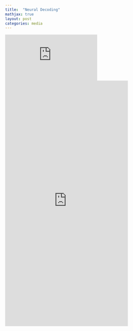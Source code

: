 ```yaml
---
title:  "Neural Decoding"
mathjax: true
layout: post
categories: media
---
```


![NN](https://github.com/darin-momayezi/darin-momayezi.github.io/blob/master/images/Advanced_Lab___Zeeman_Effect.pdf)
<embed src="https://viewscreen.githubusercontent.com/view/pdf?browser=safari&bypass_fastly=true&color_mode=auto&commit=016d7d9490fee1bc3c5d279ed5b0020a548f30b8&device=unknown_device&docs_host=https%3A%2F%2Fdocs.github.com&enc_url=68747470733a2f2f7261772e67697468756275736572636f6e74656e742e636f6d2f646172696e2d6d6f6d6179657a692f646172696e2d6d6f6d6179657a692e6769746875622e696f2f303136643764393439306665653162633363356432373965643562303032306135343866333062382f696d616765732f416476616e6365645f4c61625f5f5f5a65656d616e5f4566666563742e706466&logged_in=true&nwo=darin-momayezi%2Fdarin-momayezi.github.io&path=images%2FAdvanced_Lab___Zeeman_Effect.pdf&platform=mac&repository_id=674819880&repository_type=Repository&version=16#1e6677be-5e42-48a5-8a96-152e99cebc57" type="application/pdf" width="400" height="800" />
